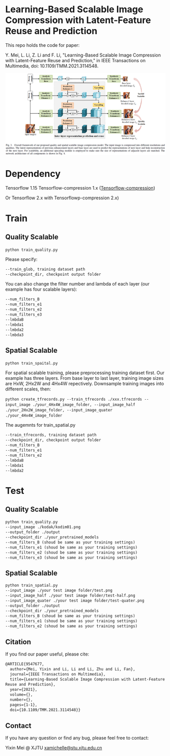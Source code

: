 # Learning-Based Scalable Image Compression with Latent-Feature Reuse and Prediction

This repo holds the code for paper:

Y. Mei, L. Li, Z. Li and F. Li, "Learning-Based Scalable Image Compression with Latent-Feature Reuse and Prediction," in IEEE Transactions on Multimedia, doi: 10.1109/TMM.2021.3114548.

![Framework](https://github.com/xaMichelle/Learning-based-Scalable-Image-Coding/blob/master/framework.PNG)

# Dependency

Tensorflow 1.15 
Tensorflow-compression 1.x ([Tensorflow-compression](https://tensorflow.github.io/compression/))

Or Tensorflow 2.x with Tensorflowp-compression 2.x)

# Train

## Quality Scalable

```python train_quality.py```

Please specify:
```
--train_glob, training dataset path
--checkpoint_dir, checkpoint output folder
```
You can also change the filter number and lambda of each layer (our example has four scalable layers):
```
--num_filters_B
--num_filters_e1
--num_filters_e2
--num_filters_e3
--lmbdaB
--lmbda1
--lmbda2
--lmbda3
```

## Spatial Scalable

```python train_spaital.py```

For spatial scalable training, please preprocessing training dataset first. Our example has three layers. From base layer to last layer, training image sizes are HxW, 2Hx2W and 4Hx4W repectively. Downsample training images into different scales, then:

```python create_tfrecords.py --train_tfrecords ./xxx.tfrecords --input_image ./your_4Hx4W_image_folder, --input_image_half ./your_2Hx2W_image_folder, --input_image_quater ./your_4Hx4W_image_folder```

The augemnts for train_spatial.py 
```
--train_tfrecords, training dataset path
--checkpoint_dir, checkpoint output folder
--num_filters_B
--num_filters_e1
--num_filters_e2
--lmbdaB
--lmbda1
--lmbda2
```

# Test

## Quality Scalable

```
python train_quality.py
--input_image ./kodak/kodim01.png
--output_folder ./output
--checkpoint_dir ./your_pretrained_models
--num_filters_B (shoud be same as your training settings)
--num_filters_e1 (shoud be same as your training settings)
--num_filters_e2 (shoud be same as your training settings)
--num_filters_e3 (shoud be same as your training settings)
```

## Spatial Scalable

```
python train_spatial.py
--input_image ./your test image folder/test.png
--input_image_half ./your test image folder/test-half.png
--input_image_quater ./your test image folder/test-quater.png
--output_folder ./output
--checkpoint_dir ./your_pretrained_models
--num_filters_B (shoud be same as your training settings)
--num_filters_e1 (shoud be same as your training settings)
--num_filters_e2 (shoud be same as your training settings)
```

## Citation

If you find our paper useful, please cite:
```
@ARTICLE{9547677,
  author={Mei, Yixin and Li, Li and Li, Zhu and Li, Fan},
  journal={IEEE Transactions on Multimedia}, 
  title={Learning-Based Scalable Image Compression with Latent-Feature Reuse and Prediction}, 
  year={2021},
  volume={},
  number={},
  pages={1-1},
  doi={10.1109/TMM.2021.3114548}}
```

## Contact

If you have any question or find any bug, please feel free to contact:

Yixin Mei @ XJTU
xamichelle@stu.xjtu.edu.cn
